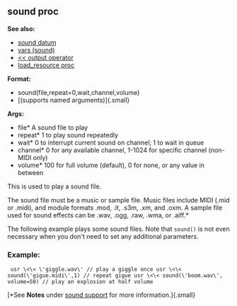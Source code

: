 ## sound proc
**See also:**
*   [sound datum](/ref/sound.md) 
*   [vars (sound)](/ref/sound/var.md) 
*   [\<\< output operator](/ref/operator/%3c%3c/output.md) 
*   [load_resource proc](/ref/proc/load_resource.md) 
<!-- -->
**Format:**
*   sound(file,repeat=0,wait,channel,volume)
*   [(supports named arguments)]{.small}
<!-- -->
**Args:**
*   file* A sound file to play
*   repeat* 1 to play sound repeatedly
*   wait* 0 to interrupt current sound on channel; 1 to wait in queue
*   channel* 0 for any available channel, 1-1024 for specific channel
    (non-MIDI only)
*   volume* 100 for full volume (default), 0 for none, or any value in
    between


This is used to play a sound file. 

The sound file must
be a music or sample file. Music files include MIDI (.mid or .midi), and
module formats .mod, .it, .s3m, .xm, and .oxm. A sample file used for
sound effects can be .wav, .ogg, .raw, .wma, or .aiff.\* 

The
following example plays some sound files. Note that `sound()` is not
even necessary when you don\'t need to set any additional parameters.
### Example:

```
 usr \<\< \'giggle.wav\' // play a giggle once usr \<\<
sound(\'gigue.midi\',1) // repeat gigue usr \<\< sound(\'boom.wav\',
volume=50) // play an explosion at half volume 
```



[\*See **Notes** under [sound support](/ref/DM/sound.md) for more
information.]{.small}